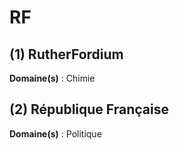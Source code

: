 # RF

## (1) RutherFordium

**Domaine(s)** : Chimie

## (2) République Française

**Domaine(s)** : Politique
